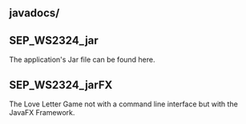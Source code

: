 ## javadocs/

## SEP_WS2324_jar

The application's Jar file can be found here.

## SEP_WS2324_jarFX

The Love Letter Game not with a command line interface but with the JavaFX Framework.
